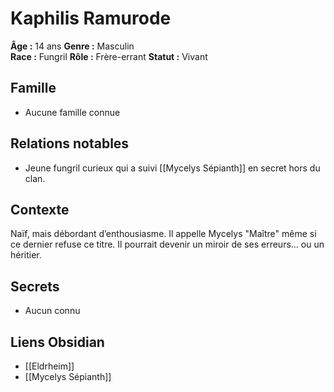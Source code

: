 # Kaphilis Ramurode

**Âge :** 14 ans
**Genre :** Masculin  
**Race :** Fungril
**Rôle :** Frère-errant
**Statut :** Vivant

## Famille
- Aucune famille connue

## Relations notables
- Jeune fungril curieux qui a suivi [[Mycelys Sépianth]] en secret hors du clan.

## Contexte
Naïf, mais débordant d’enthousiasme. Il appelle Mycelys "Maître" même si ce dernier refuse ce titre. Il pourrait devenir un miroir de ses erreurs… ou un héritier.

## Secrets
- Aucun connu

## Liens Obsidian
- [[Eldrheim]]
- [[Mycelys Sépianth]] 
